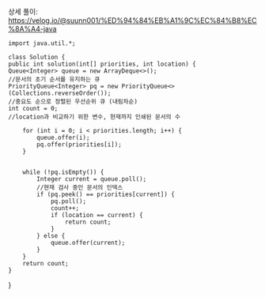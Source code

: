 상세 풀이: 
https://velog.io/@suunn001/%ED%94%84%EB%A1%9C%EC%84%B8%EC%8A%A4-java


    import java.util.*;

    class Solution {
    public int solution(int[] priorities, int location) {
    Queue<Integer> queue = new ArrayDeque<>();
    //문서의 초기 순서를 유지하는 큐
    PriorityQueue<Integer> pq = new PriorityQueue<>(Collections.reverseOrder());
    //중요도 순으로 정렬된 우선순위 큐 (내림차순)
    int count = 0;
    //location과 비교하기 위한 변수, 현재까지 인쇄된 문서의 수

        for (int i = 0; i < priorities.length; i++) {
            queue.offer(i);
            pq.offer(priorities[i]);
        }
        
        
        while (!pq.isEmpty()) {
            Integer current = queue.poll();
            //현재 검사 중인 문서의 인덱스
            if (pq.peek() == priorities[current]) {
                pq.poll();
                count++; 
                if (location == current) {
                    return count;
                }
            } else {
                queue.offer(current);
            }
        }
        return count;
    }
}